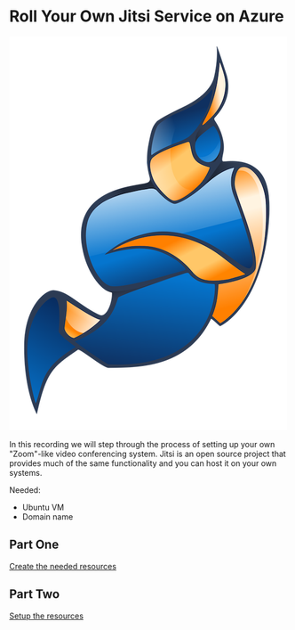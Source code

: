 # Roll Your Own Jitsi Service on Azure

![jitsi](img/jitsi_logo.png)

In this recording we will step through the process of setting up your own "Zoom"-like video conferencing system. Jitsi is an open source project that provides much of the same functionality and you can host it on your own systems.

Needed:

- Ubuntu VM
- Domain name

## Part One

[Create the needed resources](/ep06/pt1/README.md)

## Part Two

[Setup the resources](/ep06/pt2/README.md)